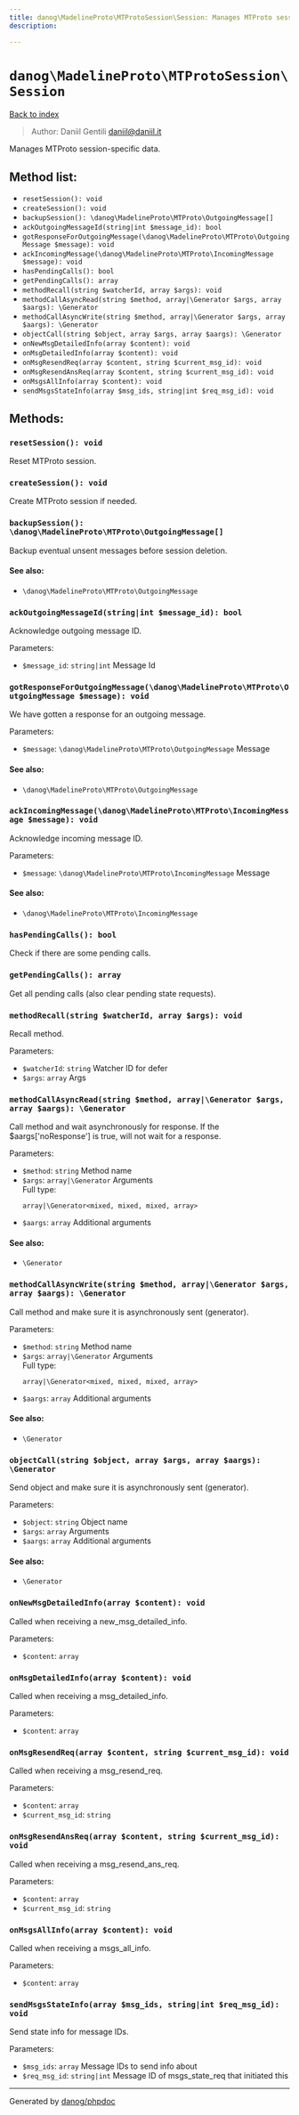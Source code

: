 ```yaml
---
title: danog\MadelineProto\MTProtoSession\Session: Manages MTProto session-specific data.
description: 

---
```

# `danog\MadelineProto\MTProtoSession\Session`
[Back to index](../../../index.md)

> Author: Daniil Gentili <daniil@daniil.it>  
  

Manages MTProto session-specific data.  




## Method list:
* `resetSession(): void`
* `createSession(): void`
* `backupSession(): \danog\MadelineProto\MTProto\OutgoingMessage[]`
* `ackOutgoingMessageId(string|int $message_id): bool`
* `gotResponseForOutgoingMessage(\danog\MadelineProto\MTProto\OutgoingMessage $message): void`
* `ackIncomingMessage(\danog\MadelineProto\MTProto\IncomingMessage $message): void`
* `hasPendingCalls(): bool`
* `getPendingCalls(): array`
* `methodRecall(string $watcherId, array $args): void`
* `methodCallAsyncRead(string $method, array|\Generator $args, array $aargs): \Generator`
* `methodCallAsyncWrite(string $method, array|\Generator $args, array $aargs): \Generator`
* `objectCall(string $object, array $args, array $aargs): \Generator`
* `onNewMsgDetailedInfo(array $content): void`
* `onMsgDetailedInfo(array $content): void`
* `onMsgResendReq(array $content, string $current_msg_id): void`
* `onMsgResendAnsReq(array $content, string $current_msg_id): void`
* `onMsgsAllInfo(array $content): void`
* `sendMsgsStateInfo(array $msg_ids, string|int $req_msg_id): void`

## Methods:
### `resetSession(): void`

Reset MTProto session.



### `createSession(): void`

Create MTProto session if needed.



### `backupSession(): \danog\MadelineProto\MTProto\OutgoingMessage[]`

Backup eventual unsent messages before session deletion.


#### See also: 
* `\danog\MadelineProto\MTProto\OutgoingMessage`




### `ackOutgoingMessageId(string|int $message_id): bool`

Acknowledge outgoing message ID.


Parameters:
* `$message_id`: `string|int` Message Id  



### `gotResponseForOutgoingMessage(\danog\MadelineProto\MTProto\OutgoingMessage $message): void`

We have gotten a response for an outgoing message.


Parameters:
* `$message`: `\danog\MadelineProto\MTProto\OutgoingMessage` Message  


#### See also: 
* `\danog\MadelineProto\MTProto\OutgoingMessage`




### `ackIncomingMessage(\danog\MadelineProto\MTProto\IncomingMessage $message): void`

Acknowledge incoming message ID.


Parameters:
* `$message`: `\danog\MadelineProto\MTProto\IncomingMessage` Message  


#### See also: 
* `\danog\MadelineProto\MTProto\IncomingMessage`




### `hasPendingCalls(): bool`

Check if there are some pending calls.



### `getPendingCalls(): array`

Get all pending calls (also clear pending state requests).



### `methodRecall(string $watcherId, array $args): void`

Recall method.


Parameters:
* `$watcherId`: `string` Watcher ID for defer  
* `$args`: `array` Args  



### `methodCallAsyncRead(string $method, array|\Generator $args, array $aargs): \Generator`

Call method and wait asynchronously for response.
If the $aargs['noResponse'] is true, will not wait for a response.

Parameters:
* `$method`: `string` Method name  
* `$args`: `array|\Generator` Arguments  
  Full type:
  ```
  array|\Generator<mixed, mixed, mixed, array>
  ```
* `$aargs`: `array` Additional arguments  


#### See also: 
* `\Generator`




### `methodCallAsyncWrite(string $method, array|\Generator $args, array $aargs): \Generator`

Call method and make sure it is asynchronously sent (generator).


Parameters:
* `$method`: `string` Method name  
* `$args`: `array|\Generator` Arguments  
  Full type:
  ```
  array|\Generator<mixed, mixed, mixed, array>
  ```
* `$aargs`: `array` Additional arguments  


#### See also: 
* `\Generator`




### `objectCall(string $object, array $args, array $aargs): \Generator`

Send object and make sure it is asynchronously sent (generator).


Parameters:
* `$object`: `string` Object name  
* `$args`: `array` Arguments  
* `$aargs`: `array` Additional arguments  


#### See also: 
* `\Generator`




### `onNewMsgDetailedInfo(array $content): void`

Called when receiving a new_msg_detailed_info.


Parameters:
* `$content`: `array`   



### `onMsgDetailedInfo(array $content): void`

Called when receiving a msg_detailed_info.


Parameters:
* `$content`: `array`   



### `onMsgResendReq(array $content, string $current_msg_id): void`

Called when receiving a msg_resend_req.


Parameters:
* `$content`: `array`   
* `$current_msg_id`: `string`   



### `onMsgResendAnsReq(array $content, string $current_msg_id): void`

Called when receiving a msg_resend_ans_req.


Parameters:
* `$content`: `array`   
* `$current_msg_id`: `string`   



### `onMsgsAllInfo(array $content): void`

Called when receiving a msgs_all_info.


Parameters:
* `$content`: `array`   



### `sendMsgsStateInfo(array $msg_ids, string|int $req_msg_id): void`

Send state info for message IDs.


Parameters:
* `$msg_ids`: `array` Message IDs to send info about  
* `$req_msg_id`: `string|int` Message ID of msgs_state_req that initiated this  



---
Generated by [danog/phpdoc](https://phpdoc.daniil.it)
